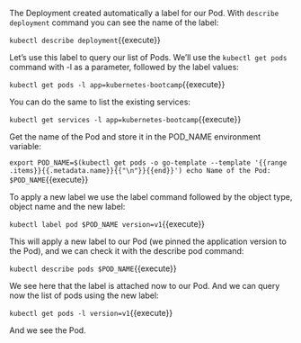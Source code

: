 The Deployment created automatically a label for our Pod. With `describe deployment` command you can see the name of the label:

`kubectl describe deployment`{{execute}}

Let’s use this label to query our list of Pods. We’ll use the `kubectl get pods` command with -l as a parameter, followed by the label values:

`kubectl get pods -l app=kubernetes-bootcamp`{{execute}}

You can do the same to list the existing services:

`kubectl get services -l app=kubernetes-bootcamp`{{execute}}

Get the name of the Pod and store it in the POD_NAME environment variable:

`export POD_NAME=$(kubectl get pods -o go-template --template '{{range .items}}{{.metadata.name}}{{"\n"}}{{end}}')
echo Name of the Pod: $POD_NAME`{{execute}}

To apply a new label we use the label command followed by the object type, object name and the new label:

`kubectl label pod $POD_NAME version=v1`{{execute}}

This will apply a new label to our Pod (we pinned the application version to the Pod), and we can check it with the describe pod command:

`kubectl describe pods $POD_NAME`{{execute}}

We see here that the label is attached now to our Pod. And we can query now the list of pods using the new label:

`kubectl get pods -l version=v1`{{execute}}

And we see the Pod.
